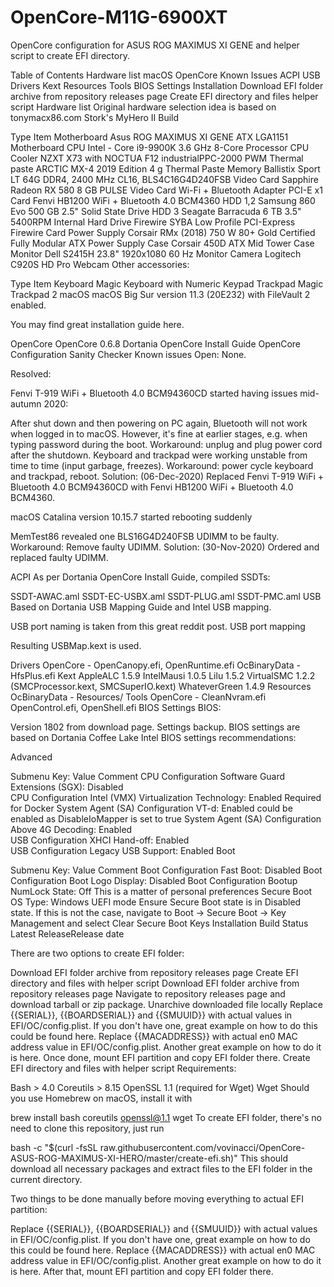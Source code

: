 # OpenCore-M11G-6900XT

OpenCore configuration for ASUS ROG MAXIMUS XI GENE and helper script to create EFI directory.

Table of Contents
Hardware list
macOS
OpenCore
Known Issues
ACPI
USB
Drivers
Kext
Resources
Tools
BIOS Settings
Installation
Download EFI folder archive from repository releases page
Create EFI directory and files helper script
Hardware list
Original hardware selection idea is based on tonymacx86.com Stork's MyHero II Build

Type	Item
Motherboard	Asus ROG MAXIMUS XI GENE ATX LGA1151 Motherboard
CPU	Intel - Core i9-9900K 3.6 GHz 8-Core Processor
CPU Cooler	NZXT X73 with NOCTUA F12 industrialPPC-2000 PWM
Thermal paste	ARCTIC MX-4 2019 Edition 4 g Thermal Paste
Memory	Ballistix Sport LT 64G DDR4, 2400 MHz CL16, BLS4C16G4D240FSB
Video Card	Sapphire Radeon RX 580 8 GB PULSE Video Card
Wi-Fi + Bluetooth Adapter PCI-E x1 Card	Fenvi HB1200 WiFi + Bluetooth 4.0 BCM4360
HDD 1,2	Samsung 860 Evo 500 GB 2.5" Solid State Drive
HDD 3	Seagate Barracuda 6 TB 3.5" 5400RPM Internal Hard Drive
Firewire	SYBA Low Profile PCI-Express Firewire Card
Power Supply	Corsair RMx (2018) 750 W 80+ Gold Certified Fully Modular ATX Power Supply
Case	Corsair 450D ATX Mid Tower Case
Monitor	Dell S2415H 23.8" 1920x1080 60 Hz Monitor
Camera	Logitech C920S HD Pro Webcam
Other accessories:

Type	Item
Keyboard	Magic Keyboard with Numeric Keypad
Trackpad	Magic Trackpad 2
macOS
macOS Big Sur version 11.3 (20E232) with FileVault 2 enabled.

You may find great installation guide here.

OpenCore
OpenCore 0.6.8
Dortania OpenCore Install Guide
OpenCore Configuration Sanity Checker
Known issues
Open: None.

Resolved:

 Fenvi T-919 WiFi + Bluetooth 4.0 BCM94360CD started having issues mid-autumn 2020:

After shut down and then powering on PC again, Bluetooth will not work when logged in to macOS. However, it's fine at earlier stages, e.g. when typing password during the boot. Workaround: unplug and plug power cord after the shutdown.
Keyboard and trackpad were working unstable from time to time (input garbage, freezes). Workaround: power cycle keyboard and trackpad, reboot.
Solution: (06-Dec-2020) Replaced Fenvi T-919 WiFi + Bluetooth 4.0 BCM94360CD with Fenvi HB1200 WiFi + Bluetooth 4.0 BCM4360.

 macOS Catalina version 10.15.7 started rebooting suddenly

MemTest86 revealed one BLS16G4D240FSB UDIMM to be faulty. Workaround: Remove faulty UDIMM.
Solution: (30-Nov-2020) Ordered and replaced faulty UDIMM.

ACPI
As per Dortania OpenCore Install Guide, compiled SSDTs:

SSDT-AWAC.aml
SSDT-EC-USBX.aml
SSDT-PLUG.aml
SSDT-PMC.aml
USB
Based on Dortania USB Mapping Guide and Intel USB mapping.

USB port naming is taken from this great reddit post. USB port mapping

Resulting USBMap.kext is used.

Drivers
OpenCore - OpenCanopy.efi, OpenRuntime.efi
OcBinaryData - HfsPlus.efi
Kext
AppleALC 1.5.9
IntelMausi 1.0.5
Lilu 1.5.2
VirtualSMC 1.2.2 (SMCProcessor.kext, SMCSuperIO.kext)
WhateverGreen 1.4.9
Resources
OcBinaryData - Resources/
Tools
OpenCore - CleanNvram.efi OpenControl.efi, OpenShell.efi
BIOS Settings
BIOS:

Version 1802 from download page.
Settings backup.
BIOS settings are based on Dortania Coffee Lake Intel BIOS settings recommendations:

Advanced

Submenu	Key: Value	Comment
CPU Configuration	Software Guard Extensions (SGX): Disabled	
CPU Configuration	Intel (VMX) Virtualization Technology: Enabled	Required for Docker
System Agent (SA) Configuration	VT-d: Enabled	could be enabled as DisableIoMapper is set to true
System Agent (SA) Configuration	Above 4G Decoding: Enabled	
USB Configuration	XHCI Hand-off: Enabled	
USB Configuration	Legacy USB Support: Enabled	
Boot

Submenu	Key: Value	Comment
Boot Configuration	Fast Boot: Disabled	
Boot Configuration	Boot Logo Display: Disabled	
Boot Configuration	Bootup NumLock State: Off	This is a matter of personal preferences
Secure Boot	OS Type: Windows UEFI mode	Ensure Secure Boot state is in Disabled state. If this is not the case, navigate to Boot -> Secure Boot -> Key Management and select Clear Secure Boot Keys
Installation
Build Status Latest ReleaseRelease date

There are two options to create EFI folder:

Download EFI folder archive from repository releases page
Create EFI directory and files with helper script
Download EFI folder archive from repository releases page
Navigate to repository releases page and download tarball or zip package.
Unarchive downloaded file locally
Replace {{SERIAL}}, {{BOARDSERIAL}} and {{SMUUID}} with actual values in EFI/OC/config.plist. If you don't have one, great example on how to do this could be found here.
Replace {{MACADDRESS}} with actual en0 MAC address value in EFI/OC/config.plist. Another great example on how to do it is here.
Once done, mount EFI partition and copy EFI folder there.
Create EFI directory and files with helper script
Requirements:

Bash > 4.0
Coreutils > 8.15
OpenSSL 1.1 (required for Wget)
Wget
Should you use Homebrew on macOS, install it with

brew install bash coreutils openssl@1.1 wget
To create EFI folder, there's no need to clone this repository, just run

bash -c "$(curl -fsSL raw.githubusercontent.com/vovinacci/OpenCore-ASUS-ROG-MAXIMUS-XI-HERO/master/create-efi.sh)"
This should download all necessary packages and extract files to the EFI folder in the current directory.

Two things to be done manually before moving everything to actual EFI partition:

Replace {{SERIAL}}, {{BOARDSERIAL}} and {{SMUUID}} with actual values in EFI/OC/config.plist. If you don't have one, great example on how to do this could be found here.
Replace {{MACADDRESS}} with actual en0 MAC address value in EFI/OC/config.plist. Another great example on how to do it is here.
After that, mount EFI partition and copy EFI folder there.
